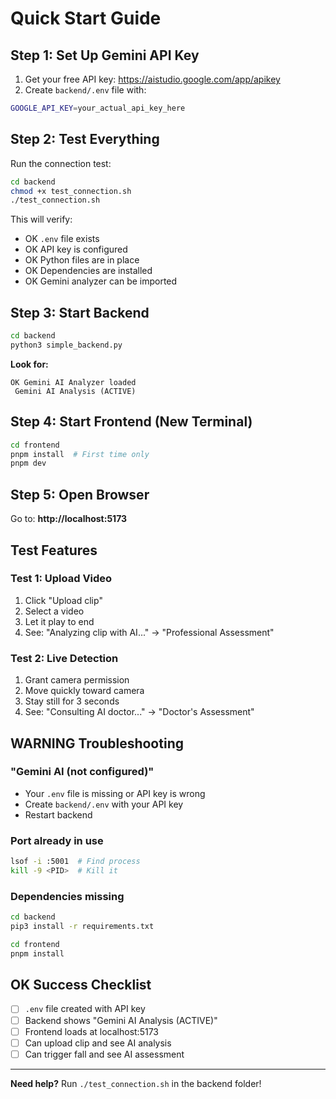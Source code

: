 #  Quick Start Guide

## Step 1: Set Up Gemini API Key

1. Get your free API key: https://aistudio.google.com/app/apikey
2. Create `backend/.env` file with:

```bash
GOOGLE_API_KEY=your_actual_api_key_here
```

## Step 2: Test Everything

Run the connection test:

```bash
cd backend
chmod +x test_connection.sh
./test_connection.sh
```

This will verify:
- OK `.env` file exists
- OK API key is configured
- OK Python files are in place
- OK Dependencies are installed
- OK Gemini analyzer can be imported

## Step 3: Start Backend

```bash
cd backend
python3 simple_backend.py
```

**Look for:**
```
OK Gemini AI Analyzer loaded
 Gemini AI Analysis (ACTIVE)
```

## Step 4: Start Frontend (New Terminal)

```bash
cd frontend
pnpm install  # First time only
pnpm dev
```

## Step 5: Open Browser

Go to: **http://localhost:5173**

##  Test Features

### Test 1: Upload Video
1. Click "Upload clip"
2. Select a video
3. Let it play to end
4. See:  "Analyzing clip with AI..." →  "Professional Assessment"

### Test 2: Live Detection
1. Grant camera permission
2. Move quickly toward camera
3. Stay still for 3 seconds
4. See:  "Consulting AI doctor..." →  "Doctor's Assessment"

## WARNING Troubleshooting

### "Gemini AI (not configured)"
- Your `.env` file is missing or API key is wrong
- Create `backend/.env` with your API key
- Restart backend

### Port already in use
```bash
lsof -i :5001  # Find process
kill -9 <PID>  # Kill it
```

### Dependencies missing
```bash
cd backend
pip3 install -r requirements.txt

cd frontend
pnpm install
```

## OK Success Checklist

- [ ] `.env` file created with API key
- [ ] Backend shows "Gemini AI Analysis (ACTIVE)"
- [ ] Frontend loads at localhost:5173
- [ ] Can upload clip and see AI analysis
- [ ] Can trigger fall and see AI assessment

---

**Need help?** Run `./test_connection.sh` in the backend folder!

